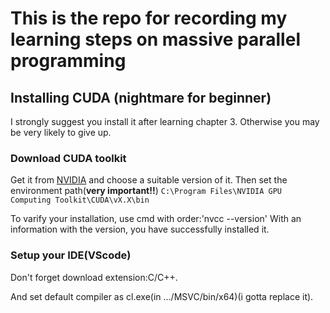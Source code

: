 # This is the repo for recording my learning steps on massive parallel programming

## Installing CUDA (nightmare for beginner)

I strongly suggest you install it after learning chapter 3. Otherwise you may be very likely to give up.

### Download CUDA toolkit

Get it from [NVIDIA](https://developer.nvidia.com/cuda-downloads) and choose a suitable version of it.
Then set the environment path(**very important!!**)
`C:\Program Files\NVIDIA GPU Computing Toolkit\CUDA\vX.X\bin`

To varify your installation, use cmd with order:'nvcc --version'
With an information with the version, you have successfully installed it.

### Setup your IDE(VScode)

Don't forget download extension:C/C++.

And set default compiler as cl.exe(in .../MSVC/bin/x64)(i gotta replace it).

